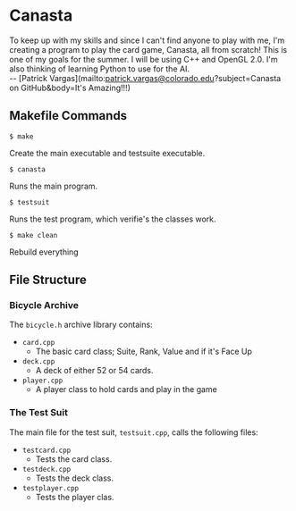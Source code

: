 Canasta
=======

To keep up with my skills and since I can't find anyone to play with me, I'm creating a program to play the card game, Canasta, all from scratch! This is one of my goals for the summer. I will be using C++ and OpenGL 2.0. I'm also thinking of learning Python to use for the AI.  
-- [Patrick Vargas](mailto:patrick.vargas@colorado.edu?subject=Canasta on GitHub&body=It's Amazing!!!)

Makefile Commands
-----------------  

    $ make
Create the main executable and testsuite executable.  

    $ canasta  
Runs the main program.  

    $ testsuit
Runs the test program, which verifie's the classes work.  

    $ make clean
Rebuild everything  

File Structure
--------------

### Bicycle Archive
The `bicycle.h` archive library contains:
* `card.cpp`
    * The basic card class; Suite, Rank, Value and if it's Face Up
* `deck.cpp`
    * A deck of either 52 or 54 cards.
* `player.cpp`
    * A player class to hold cards and play in the game

### The Test Suit
The main file for the test suit, `testsuit.cpp`, calls the following files:
* `testcard.cpp`
    * Tests the card class.
* `testdeck.cpp`
    * Tests the deck class.
* `testplayer.cpp` 
    * Tests the player clas.
